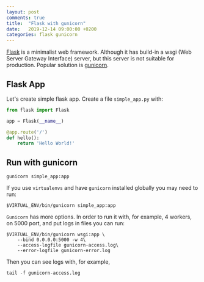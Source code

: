 ```yaml
---
layout: post
comments: true
title:  "Flask with gunicorn"
date:   2019-12-14 09:00:00 +0200
categories: flask gunicorn
---
```


[Flask](https://www.palletsprojects.com/p/flask/) is a minimalist web framework. Although it has
build-in a wsgi (Web Server Gateway Interface) server, but this server is not suitable for
production. Popular solution is [gunicorn](https://gunicorn.org/).

## Flask App

Let's create simple flask app. Create a file `simple_app.py` with:

``` python
from flask import Flask

app = Flask(__name__)

@app.route('/')
def hello():
    return 'Hello World!'
```

## Run with gunicorn

``` shell
gunicorn simple_app:app
```

If you use `virtualenvs` and have `gunicorn` installed globally you may need to run:

``` shell
$VIRTUAL_ENV/bin/gunicorn simple_app:app
```

`Gunicorn` has more options. In order to run it with, for example, 4 workers, on 5000 port, and
put logs in files you can run:

``` shell
$VIRTUAL_ENV/bin/gunicorn wsgi:app \
    --bind 0.0.0.0:5000 -w 4\
    --access-logfile gunicorn-access.log\
    --error-logfile gunicorn-error.log
```

Then you can see logs with, for example,

``` shell
tail -f gunicorn-access.log
```




